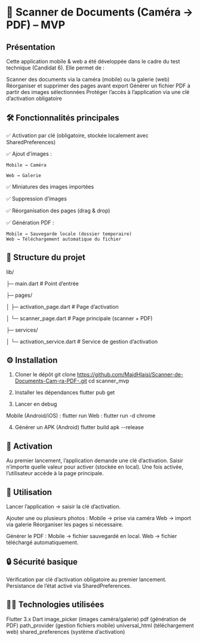 # 📄 Scanner de Documents (Caméra → PDF) – MVP

## Présentation
Cette application mobile & web a été développée dans le cadre du test technique (Candidat 6).
Elle permet de :

Scanner des documents via la caméra (mobile) ou la galerie (web)
Réorganiser et supprimer des pages avant export
Générer un fichier PDF à partir des images sélectionnées
Protéger l’accès à l’application via une clé d’activation obligatoire
## 🛠️ Fonctionnalités principales

✅ Activation par clé (obligatoire, stockée localement avec SharedPreferences)

✅ Ajout d’images :

    Mobile → Caméra

    Web → Galerie

✅ Miniatures des images importées

✅ Suppression d’images

✅ Réorganisation des pages (drag & drop)

✅ Génération PDF :

    Mobile → Sauvegarde locale (dossier temporaire)
    Web → Téléchargement automatique du fichier
## 📂 Structure du projet

lib/

 ├─ main.dart                # Point d’entrée
 
 ├─ pages/
 
 │   ├─ activation_page.dart # Page d’activation
 
 │   └─ scanner_page.dart    # Page principale (scanner + PDF)
 
 ├─ services/
 
 │   └─ activation_service.dart # Service de gestion d’activation
 
## ⚙️ Installation 
1. Cloner le dépôt
git clone https://github.com/MajdHlaisi/Scanner-de-Documents-Cam-ra-PDF-.git
cd scanner_mvp

2. Installer les dépendances
flutter pub get

3. Lancer en debug

Mobile (Android/iOS) :
flutter run
Web :
flutter run -d chrome

4. Générer un APK (Android)
flutter build apk --release
## 🔑 Activation
Au premier lancement, l’application demande une clé d’activation.
Saisir n’importe quelle valeur pour activer (stockée en local).
Une fois activée, l’utilisateur accède à la page principale.

## 📸 Utilisation
Lancer l’application → saisir la clé d’activation.

Ajouter une ou plusieurs photos :
Mobile → prise via caméra
Web → import via galerie
Réorganiser les pages si nécessaire.

Générer le PDF :
Mobile → fichier sauvegardé en local.
Web → fichier téléchargé automatiquement.

## 🔒 Sécurité basique

Vérification par clé d’activation obligatoire au premier lancement.
Persistance de l’état activé via SharedPreferences.

## 🧑‍💻 Technologies utilisées

Flutter 3.x
Dart
image_picker (images caméra/galerie)
pdf (génération de PDF)
path_provider (gestion fichiers mobile)
universal_html (téléchargement web)
shared_preferences (système d’activation)
